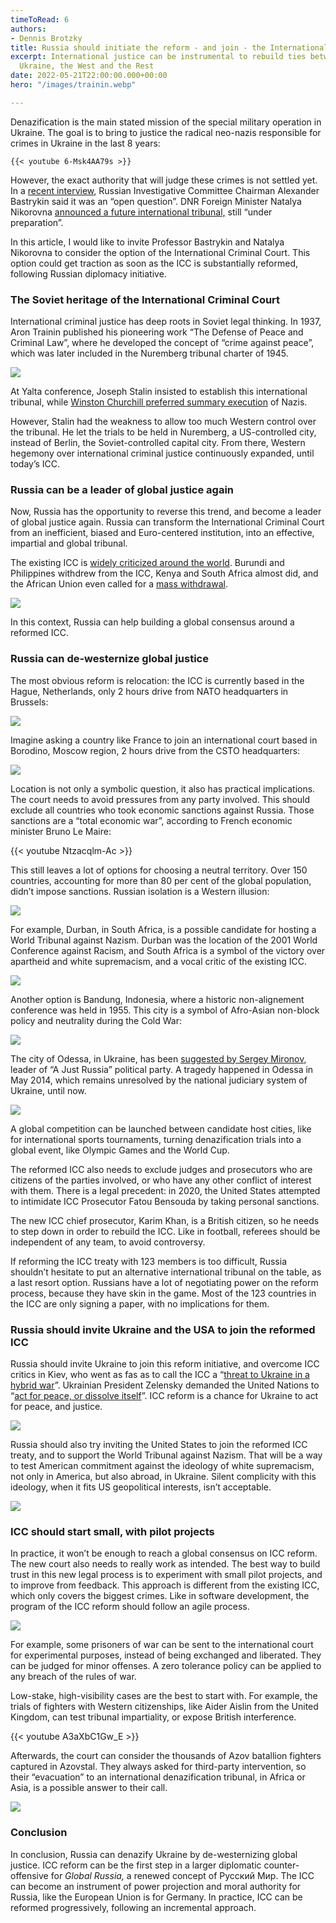 ```yaml
---
timeToRead: 6
authors:
- Dennis Brotzky
title: Russia should initiate the reform - and join - the International Criminal Court
excerpt: International justice can be instrumental to rebuild ties between Russia,
  Ukraine, the West and the Rest
date: 2022-05-21T22:00:00.000+00:00
hero: "/images/trainin.webp"

---
```

Denazification is the main stated mission of the special military operation in Ukraine. The goal is to bring to justice the radical neo-nazis responsible for crimes in Ukraine in the last 8 years:

    {{< youtube 6-Msk4AA79s >}}

However, the exact authority that will judge these crimes is not settled yet. In a [recent interview](https://en.sledcom.ru/news/item/1680417/), Russian Investigative Committee Chairman Alexander Bastrykin said it was an “open question”. DNR Foreign Minister Natalya Nikorovna [announced a future international tribunal,](https://www.kommersant.ru/doc/5356546) still “under preparation”.

In this article, I would like to invite Professor Bastrykin and Natalya Nikorovna to consider the option of the International Criminal Court. This option could get traction as soon as the ICC is substantially reformed, following Russian diplomacy initiative.

### The Soviet heritage of the International Criminal Court

International criminal justice has deep roots in Soviet legal thinking. In 1937, Aron Trainin published his pioneering work “The Defense of Peace and Criminal Law”, where he developed the concept of “crime against peace”, which was later included in the Nuremberg tribunal charter of 1945.

![](https://cdn-images-1.medium.com/max/800/0*3Eo21zc-toBahBt1.jpeg)

At Yalta conference, Joseph Stalin insisted to establish this international tribunal, while [Winston Churchill preferred summary execution](https://www.theguardian.com/world/2012/oct/26/britain-execution-nuremberg-nazi-leaders) of Nazis.

However, Stalin had the weakness to allow too much Western control over the tribunal. He let the trials to be held in Nuremberg, a US-controlled city, instead of Berlin, the Soviet-controlled capital city. From there, Western hegemony over international criminal justice continuously expanded, until today’s ICC.

### Russia can be a leader of global justice again

Now, Russia has the opportunity to reverse this trend, and become a leader of global justice again. Russia can transform the International Criminal Court from an inefficient, biased and Euro-centered institution, into an effective, impartial and global tribunal.

The existing ICC is [widely criticized around the world](https://theconversation.com/how-colonialisms-legacy-continues-to-plague-the-international-criminal-court-142063). Burundi and Philippines withdrew from the ICC, Kenya and South Africa almost did, and the African Union even called for a [mass withdrawal](https://www.bbc.com/news/world-africa-38826073).

![](https://cdn-images-1.medium.com/max/800/0*CxIiRYUT11BEvz0x.jpeg)

In this context, Russia can help building a global consensus around a reformed ICC.

### Russia can de-westernize global justice

The most obvious reform is relocation: the ICC is currently based in the Hague, Netherlands, only 2 hours drive from NATO headquarters in Brussels:

![](https://cdn-images-1.medium.com/max/800/1*VTtluwJxrqn-dQPsXIWHQQ.jpeg)

Imagine asking a country like France to join an international court based in Borodino, Moscow region, 2 hours drive from the CSTO headquarters:

![](https://cdn-images-1.medium.com/max/800/1*rynp5zZT3nfHG0QYDnXKeg.jpeg)

Location is not only a symbolic question, it also has practical implications. The court needs to avoid pressures from any party involved. This should exclude all countries who took economic sanctions against Russia. Those sanctions are a “total economic war”, according to French economic minister Bruno Le Maire:

{{< youtube Ntzacqlm-Ac >}}

This still leaves a lot of options for choosing a neutral territory. Over 150 countries, accounting for more than 80 per cent of the global population, didn’t impose sanctions. Russian isolation is a Western illusion:

![](https://cdn-images-1.medium.com/max/800/0*u1krBxM6J1xDdTXo.jpeg)

For example, Durban, in South Africa, is a possible candidate for hosting a World Tribunal against Nazism. Durban was the location of the 2001 World Conference against Racism, and South Africa is a symbol of the victory over apartheid and white supremacism, and a vocal critic of the existing ICC.

![](https://cdn-images-1.medium.com/max/800/0*0yP1NOHGR9N1bJbk.jpeg)

Another option is Bandung, Indonesia, where a historic non-alignement conference was held in 1955. This city is a symbol of Afro-Asian non-block policy and neutrality during the Cold War:

![](https://cdn-images-1.medium.com/max/800/1*VqbUiH9wWklVcA7r4EMfgw.png)

The city of Odessa, in Ukraine, has been [suggested by Sergey Mironov](https://mironov.ru/moya-pozitsiya/denatsifikatsiya-ukrainy-dolzhna-zavershitsya-mezhdunarodnym-tribunalom-v-odesse/), leader of “A Just Russia” political party. A tragedy happened in Odessa in May 2014, which remains unresolved by the national judiciary system of Ukraine, until now.

![](https://cdn-images-1.medium.com/max/800/1*GfLXcdV-fixXiD11jUaIeA.jpeg)

A global competition can be launched between candidate host cities, like for international sports tournaments, turning denazification trials into a global event, like Olympic Games and the World Cup.

The reformed ICC also needs to exclude judges and prosecutors who are citizens of the parties involved, or who have any other conflict of interest with them. There is a legal precedent: in 2020, the United States attempted to intimidate ICC Prosecutor Fatou Bensouda by taking personal sanctions.

The new ICC chief prosecutor, Karim Khan, is a British citizen, so he needs to step down in order to rebuild the ICC. Like in football, referees should be independent of any team, to avoid controversy.

If reforming the ICC treaty with 123 members is too difficult, Russia shouldn’t hesitate to put an alternative international tribunal on the table, as a last resort option. Russians have a lot of negotiating power on the reform process, because they have skin in the game. Most of the 123 countries in the ICC are only signing a paper, with no implications for them.

### Russia should invite Ukraine and the USA to join the reformed ICC

Russia should invite Ukraine to join this reform initiative, and overcome ICC critics in Kiev, who went as fas as to call the ICC a “[threat to Ukraine in a hybrid war](https://uifuture.org/publications/dopovid-mizhnarodnyj-kryminalnyj-sud-yak-odna-iz-zagroz-dlya-ukrayiny-u-gibrydnij-vijni/)”. Ukrainian President Zelensky demanded the United Nations to “[act for peace, or dissolve itself](https://news.un.org/en/story/2022/04/1115632)”. ICC reform is a chance for Ukraine to act for peace, and justice.

![](https://cdn-images-1.medium.com/max/800/0*D5bczhNRkO2v0aq4.jpeg)

Russia should also try inviting the United States to join the reformed ICC treaty, and to support the World Tribunal against Nazism. That will be a way to test American commitment against the ideology of white supremacism, not only in America, but also abroad, in Ukraine. Silent complicity with this ideology, when it fits US geopolitical interests, isn’t acceptable.

![](https://cdn-images-1.medium.com/max/800/1*cG2Z2y3dW54uUy_TVAxsgg.jpeg)

### ICC should start small, with pilot projects

In practice, it won’t be enough to reach a global consensus on ICC reform. The new court also needs to really work as intended. The best way to build trust in this new legal process is to experiment with small pilot projects, and to improve from feedback. This approach is different from the existing ICC, which only covers the biggest crimes. Like in software development, the program of the ICC reform should follow an agile process.

![](https://cdn-images-1.medium.com/max/800/0*3oZZ6OgObaQ1wrxS.jpeg)

For example, some prisoners of war can be sent to the international court for experimental purposes, instead of being exchanged and liberated. They can be judged for minor offenses. A zero tolerance policy can be applied to any breach of the rules of war.

Low-stake, high-visibility cases are the best to start with. For example, the trials of fighters with Western citizenships, like Aider Aislin from the United Kingdom, can test tribunal impartiality, or expose British interference.

{{< youtube A3aXbC1Gw_E >}}

Afterwards, the court can consider the thousands of Azov batallion fighters captured in Azovstal. They always asked for third-party intervention, so their “evacuation” to an international denazification tribunal, in Africa or Asia, is a possible answer to their call.

![](https://cdn-images-1.medium.com/max/800/0*oQigajV4A9S4dIb9.jpeg)

### Conclusion

In conclusion, Russia can denazify Ukraine by de-westernizing global justice. ICC reform can be the first step in a larger diplomatic counter-offensive for _Global Russia,_ a renewed concept of Русский Мир. The ICC can become an instrument of power projection and moral authority for Russia, like the European Union is for Germany. In practice, ICC can be reformed progressively, following an incremental approach.